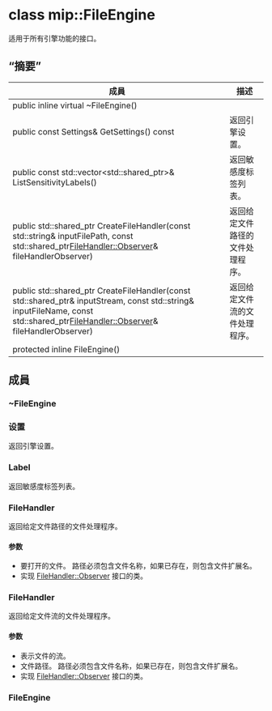 # <a name="class-mipfileengine"></a>class mip::FileEngine 
适用于所有引擎功能的接口。
  
## <a name="summary"></a>“摘要”
 成員                        | 描述                                
--------------------------------|---------------------------------------------
public inline virtual ~FileEngine()  |  
public const Settings& GetSettings() const  |  返回引擎设置。
public const std::vector<std::shared_ptr<Label>>& ListSensitivityLabels()  |  返回敏感度标签列表。
public std::shared_ptr<FileHandler> CreateFileHandler(const std::string& inputFilePath, const std::shared_ptr<FileHandler::Observer>& fileHandlerObserver)  |  返回给定文件路径的文件处理程序。
public std::shared_ptr<FileHandler> CreateFileHandler(const std::shared_ptr<Stream>& inputStream, const std::string& inputFileName, const std::shared_ptr<FileHandler::Observer>& fileHandlerObserver)  |  返回给定文件流的文件处理程序。
protected inline FileEngine()  |  
  
## <a name="members"></a>成員
  
### <a name="fileengine"></a>~FileEngine
  
### <a name="settings"></a>设置
返回引擎设置。
  
### <a name="label"></a>Label
返回敏感度标签列表。
  
### <a name="filehandler"></a>FileHandler
返回给定文件路径的文件处理程序。
  
#### <a name="parameters"></a>参数
* 要打开的文件。 路径必须包含文件名称，如果已存在，则包含文件扩展名。 
* 实现 [FileHandler::Observer](#classmip_1_1_file_handler_1_1_observer) 接口的类。
  
### <a name="filehandler"></a>FileHandler
返回给定文件流的文件处理程序。
  
#### <a name="parameters"></a>参数
* 表示文件的流。 
* 文件路径。 路径必须包含文件名称，如果已存在，则包含文件扩展名。 
* 实现 [FileHandler::Observer](#classmip_1_1_file_handler_1_1_observer) 接口的类。
  
### <a name="fileengine"></a>FileEngine